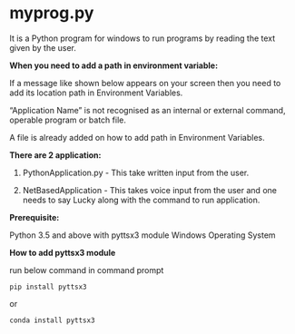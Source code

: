 # myprog.py
It is a Python program for windows to run programs by reading the text given by the user.


**When you need to add a path in environment variable:**

If a message like shown below appears on your screen then you need to add its location path in Environment Variables.

“Application Name” is not recognised as an internal or external command, operable program or batch file.

A file is already added on how to add path in Environment Variables.

**There are 2 application:**

1. PythonApplication.py - This take written input from the user.

2. NetBasedApplication - This takes voice input from the user and one needs to say Lucky along with the command to run application.

**Prerequisite:**

Python 3.5 and above with pyttsx3 module 
Windows Operating System


**How to add pyttsx3 module**

run below command in command prompt
```
pip install pyttsx3
```
or
```
conda install pyttsx3

```
